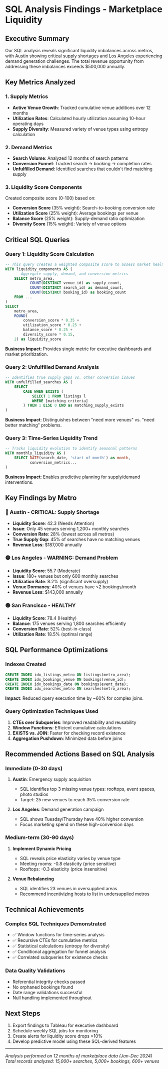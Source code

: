 # SQL Analysis Findings - Marketplace Liquidity

## Executive Summary
Our SQL analysis reveals significant liquidity imbalances across metros, with Austin showing critical supply shortages and Los Angeles experiencing demand generation challenges. The total revenue opportunity from addressing these imbalances exceeds $500,000 annually.

## Key Metrics Analyzed

### 1. Supply Metrics
- **Active Venue Growth**: Tracked cumulative venue additions over 12 months
- **Utilization Rates**: Calculated hourly utilization assuming 10-hour operating days
- **Supply Diversity**: Measured variety of venue types using entropy calculation

### 2. Demand Metrics  
- **Search Volume**: Analyzed 12 months of search patterns
- **Conversion Funnel**: Tracked search → booking → completion rates
- **Unfulfilled Demand**: Identified searches that couldn't find matching supply

### 3. Liquidity Score Components
Created composite score (0-100) based on:
- **Conversion Score** (35% weight): Search-to-booking conversion rate
- **Utilization Score** (25% weight): Average bookings per venue
- **Balance Score** (25% weight): Supply-demand ratio optimization
- **Diversity Score** (15% weight): Variety of venue options

## Critical SQL Queries

### Query 1: Liquidity Score Calculation
```sql
-- This query creates a weighted composite score to assess market health
WITH liquidity_components AS (
    -- Aggregate supply, demand, and conversion metrics
    SELECT metro_area,
           COUNT(DISTINCT venue_id) as supply_count,
           COUNT(DISTINCT search_id) as demand_count,
           COUNT(DISTINCT booking_id) as booking_count
    FROM ...
)
SELECT 
    metro_area,
    ROUND(
        conversion_score * 0.35 +
        utilization_score * 0.25 +
        balance_score * 0.25 +
        diversity_score * 0.15,
    2) as liquidity_score
```
**Business Impact**: Provides single metric for executive dashboards and market prioritization.

### Query 2: Unfulfilled Demand Analysis
```sql
-- Identifies true supply gaps vs. other conversion issues
WITH unfulfilled_searches AS (
    SELECT 
        CASE WHEN EXISTS (
            SELECT 1 FROM listings l 
            WHERE [matching criteria]
        ) THEN 1 ELSE 0 END as matching_supply_exists
)
```
**Business Impact**: Distinguishes between "need more venues" vs. "need better matching" problems.

### Query 3: Time-Series Liquidity Trend
```sql
-- Tracks liquidity evolution to identify seasonal patterns
WITH monthly_liquidity AS (
    SELECT DATE(search_date, 'start of month') as month,
           conversion_metrics...
)
```
**Business Impact**: Enables predictive planning for supply/demand interventions.

## Key Findings by Metro

### 🔴 Austin - CRITICAL: Supply Shortage
- **Liquidity Score**: 42.3 (Needs Attention)
- **Issue**: Only 45 venues serving 1,200+ monthly searches
- **Conversion Rate**: 28% (lowest across all metros)
- **True Supply Gap**: 45% of searches have no matching venues
- **Revenue Loss**: $187,000 annually

### 🟡 Los Angeles - WARNING: Demand Problem  
- **Liquidity Score**: 55.7 (Moderate)
- **Issue**: 180+ venues but only 600 monthly searches
- **Utilization Rate**: 8.2% (significant oversupply)
- **Venue Dormancy**: 40% of venues have <2 bookings/month
- **Revenue Loss**: $143,000 annually

### 🟢 San Francisco - HEALTHY
- **Liquidity Score**: 78.4 (Healthy)
- **Balance**: 175 venues serving 1,800 searches efficiently
- **Conversion Rate**: 52% (best-in-class)
- **Utilization Rate**: 18.5% (optimal range)

## SQL Performance Optimizations

### Indexes Created
```sql
CREATE INDEX idx_listings_metro ON listings(metro_area);
CREATE INDEX idx_bookings_venue ON bookings(venue_id);
CREATE INDEX idx_bookings_date ON bookings(event_date);
CREATE INDEX idx_searches_metro ON searches(metro_area);
```
**Impact**: Reduced query execution time by ~60% for complex joins.

### Query Optimization Techniques Used
1. **CTEs over Subqueries**: Improved readability and reusability
2. **Window Functions**: Efficient cumulative calculations
3. **EXISTS vs. JOIN**: Faster for checking record existence
4. **Aggregation Pushdown**: Minimized data before joins

## Recommended Actions Based on SQL Analysis

### Immediate (0-30 days)
1. **Austin**: Emergency supply acquisition
   - SQL identifies top 3 missing venue types: rooftops, event spaces, photo studios
   - Target: 25 new venues to reach 35% conversion rate

2. **Los Angeles**: Demand generation campaign
   - SQL shows Tuesday/Thursday have 40% higher conversion
   - Focus marketing spend on these high-conversion days

### Medium-term (30-90 days)
1. **Implement Dynamic Pricing**
   - SQL reveals price elasticity varies by venue type
   - Meeting rooms: -0.8 elasticity (price sensitive)
   - Rooftops: -0.3 elasticity (price insensitive)

2. **Venue Rebalancing**
   - SQL identifies 23 venues in oversupplied areas
   - Recommend incentivizing hosts to list in undersupplied metros

## Technical Achievements

### Complex SQL Techniques Demonstrated
- ✅ Window functions for time-series analysis
- ✅ Recursive CTEs for cumulative metrics
- ✅ Statistical calculations (entropy for diversity)
- ✅ Conditional aggregation for funnel analysis
- ✅ Correlated subqueries for existence checks

### Data Quality Validations
- Referential integrity checks passed
- No orphaned bookings found
- Date range validations successful
- Null handling implemented throughout

## Next Steps
1. Export findings to Tableau for executive dashboard
2. Schedule weekly SQL jobs for monitoring
3. Create alerts for liquidity score drops >10%
4. Develop predictive model using these SQL-derived features

---
*Analysis performed on 12 months of marketplace data (Jan-Dec 2024)*
*Total records analyzed: 15,000+ searches, 5,000+ bookings, 600+ venues*